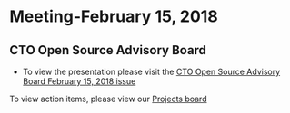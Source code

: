 # Meeting-February 15, 2018

## CTO Open Source Advisory Board

* To view the presentation please visit the [CTO Open Source Advisory Board February 15, 2018 issue](https://github.com/canada-ca/OS-Advisory_Conseil-SO/issues/89)

To view action items, please view our [Projects board](https://github.com/canada-ca/OS-Advisory_Conseil-SO/projects/1)
